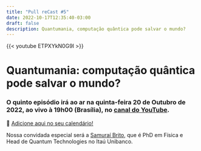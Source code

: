 ```yaml
---
title: "Pull reCast #5"
date: 2022-10-17T12:35:40-03:00
draft: false
description: Quantumania, computação quântica pode salvar o mundo?
---
```


{{< youtube ETPXYkN0G9I >}}

<!-- [![yara](/images/flyer_live4-bottom.png)](http://live.pullrecast.dev)

{{<button href="https://www.sympla.com.br/evento-online/pull-recast-4-comunidades-com-yara-mascarenhas/1744221">}}Inscreva-se{{</button>}} -->

# Quantumania: computação quântica pode salvar o mundo?

### O quinto episódio irá ao ar na quinta-feira 20 de Outubro de 2022, ao vivo à 19h00 (Brasília), no [canal do YouTube](https://canal.pullrecast.dev).

:calendar: [Adicione aqui no seu calendário!](/calendar/ep005.ics)

Nossa convidada especial será a [Samuraí Brito](https://www.linkedin.com/in/samurai-brito/), que é PhD em Física e Head de Quantum Technologies no Itaú Unibanco.